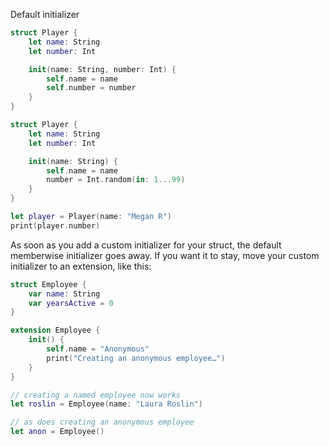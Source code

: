 Default initializer
```swift
struct Player {
    let name: String
    let number: Int

    init(name: String, number: Int) {
        self.name = name
        self.number = number
    }
}
```

```swift
struct Player {
    let name: String
    let number: Int

    init(name: String) {
        self.name = name
        number = Int.random(in: 1...99)
    }
}

let player = Player(name: "Megan R")
print(player.number)
```

As soon as you add a custom initializer for your struct, the default memberwise initializer goes away. If you want it to stay, move your custom initializer to an extension, like this:
```swift
struct Employee {
    var name: String
    var yearsActive = 0
}

extension Employee {
    init() {
        self.name = "Anonymous"
        print("Creating an anonymous employee…")
    }
}

// creating a named employee now works
let roslin = Employee(name: "Laura Roslin")

// as does creating an anonymous employee
let anon = Employee()
```

